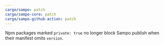 ```yaml
---
cargo/sampo: patch
cargo/sampo-core: patch
cargo/sampo-github-action: patch
---
```


Npm packages marked `private: true` no longer block Sampo publish when their manifest omits `version`.
